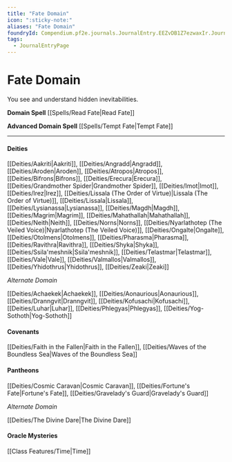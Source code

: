 ```yaml
---
title: "Fate Domain"
icon: ":sticky-note:"
aliases: "Fate Domain"
foundryId: Compendium.pf2e.journals.JournalEntry.EEZvDB1Z7ezwaxIr.JournalEntryPage.EC2eB0JglDG5j1gT
tags:
  - JournalEntryPage
---
```


# Fate Domain
You see and understand hidden inevitabilities.

**Domain Spell** [[Spells/Read Fate|Read Fate]]

**Advanced Domain Spell** [[Spells/Tempt Fate|Tempt Fate]]

* * *

#### **Deities**

[[Deities/Aakriti|Aakriti]], [[Deities/Angradd|Angradd]], [[Deities/Aroden|Aroden]], [[Deities/Atropos|Atropos]], [[Deities/Bifrons|Bifrons]], [[Deities/Erecura|Erecura]], [[Deities/Grandmother Spider|Grandmother Spider]], [[Deities/Imot|Imot]], [[Deities/Irez|Irez]], [[Deities/Lissala (The Order of Virtue)|Lissala (The Order of Virtue)]], [[Deities/Lissala|Lissala]], [[Deities/Lysianassa|Lysianassa]], [[Deities/Magdh|Magdh]], [[Deities/Magrim|Magrim]], [[Deities/Mahathallah|Mahathallah]], [[Deities/Neith|Neith]], [[Deities/Norns|Norns]], [[Deities/Nyarlathotep (The Veiled Voice)|Nyarlathotep (The Veiled Voice)]], [[Deities/Ongalte|Ongalte]], [[Deities/Otolmens|Otolmens]], [[Deities/Pharasma|Pharasma]], [[Deities/Ravithra|Ravithra]], [[Deities/Shyka|Shyka]], [[Deities/Ssila'meshnik|Ssila'meshnik]], [[Deities/Telastmar|Telastmar]], [[Deities/Vale|Vale]], [[Deities/Valmallos|Valmallos]], [[Deities/Yhidothrus|Yhidothrus]], [[Deities/Zeaki|Zeaki]]

_Alternate Domain_

[[Deities/Achaekek|Achaekek]], [[Deities/Aonaurious|Aonaurious]], [[Deities/Dranngvit|Dranngvit]], [[Deities/Kofusachi|Kofusachi]], [[Deities/Luhar|Luhar]], [[Deities/Phlegyas|Phlegyas]], [[Deities/Yog-Sothoth|Yog-Sothoth]]

#### **Covenants**

[[Deities/Faith in the Fallen|Faith in the Fallen]], [[Deities/Waves of the Boundless Sea|Waves of the Boundless Sea]]

#### **Pantheons**

[[Deities/Cosmic Caravan|Cosmic Caravan]], [[Deities/Fortune's Fate|Fortune's Fate]], [[Deities/Gravelady's Guard|Gravelady's Guard]]

_Alternate Domain_

[[Deities/The Divine Dare|The Divine Dare]]

#### **Oracle Mysteries**

[[Class Features/Time|Time]]